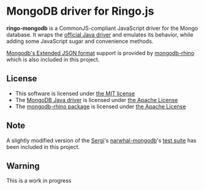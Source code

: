 MongoDB driver for Ringo.js
===========================

**ringo-mongodb** is a CommonJS-compliant JavaScript driver for the Mongo database.
It wraps the [official Java driver](https://github.com/mongodb/mongo-java-driver) and emulates its behavior, while adding some
JavaScript sugar and convenience methods.

[Mongodb's Extended JSON format](http://www.mongodb.org/display/DOCS/Mongo+Extended+JSON) support is provided by [mongodb-rhino](http://code.google.com/p/mongodb-rhino/)
which is also included in this project.

License
-------

- This software is licensed under [the MIT license](http://opensource.org/licenses/MIT)
- The [MongoDB Java driver](https://github.com/mongodb/mongo-java-driver) is licensed under [the Apache License](http://opensource.org/licenses/Apache-2.0)
- The [mongodb-rhino package](http://www.mongodb.org/display/DOCS/Mongo+Extended+JSON) is licensed under [the Apache License](http://opensource.org/licenses/Apache-2.0)

Note
----

A slightly modified version of the [Sergi](https://github.com/sergi)'s [narwhal-mongodb](https://github.com/sergi/narwhal-mongodb)'s [test suite](https://github.com/sergi/narwhal-mongodb/tree/master/tests) has been included in this project.

Warning
-------

This is a work in progress
